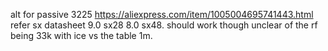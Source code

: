 alt for passive 3225
https://aliexpress.com/item/1005004695741443.html
refer sx datasheet 9.0 sx28 8.0 sx48. should work though unclear of the rf being 33k with ice vs the table 1m.
